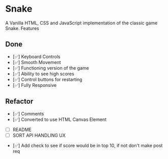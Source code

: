 # Snake

A Vanilla HTML, CSS and JavaScript implementation of the classic game Snake.
Features

## Done

- [✅] Keyboard Controls
- [✅] Smooth Movement
- [✅] Functioning version of the game
- [✅] Ability to see high scores
- [✅] Control buttons for restarting
- [✅] Fully Responsive

## Refactor

- [✅] Comments
- [✅] Converted to use HTML Canvas Element
- [ ] README
- [ ] SORT API HANDLING UX
- [✅] Add check to see if score would be in top 10, if not don't make post req
